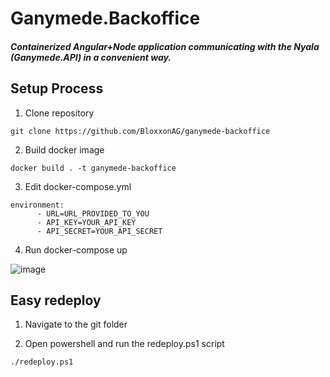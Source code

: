 # Ganymede.Backoffice
##### Containerized Angular+Node application communicating with the Nyala (Ganymede.API) in a convenient way.

## Setup Process

1. Clone repository

```
git clone https://github.com/BloxxonAG/ganymede-backoffice
```

2. Build docker image

```
docker build . -t ganymede-backoffice
```

3. Edit docker-compose.yml

```
environment:
      - URL=URL_PROVIDED_TO_YOU
      - API_KEY=YOUR_API_KEY
      - API_SECRET=YOUR_API_SECRET
```

4. Run docker-compose up

![image](https://user-images.githubusercontent.com/24613746/133413158-8ffdd2fa-3e9f-44b9-8a59-2af890e26fb5.png)

## Easy redeploy

1. Navigate to the git folder

2. Open powershell and run the redeploy.ps1 script

```
./redeploy.ps1
```
